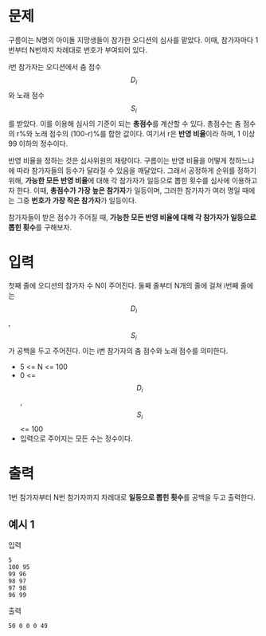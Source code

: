 # 문제

구름이는 N명의 아이돌 지망생들이 참가한 오디션의 심사를 맡았다. 이때, 참가자마다 1번부터 N번까지 차례대로 번호가 부여되어 있다.

i번 참가자는 오디션에서 춤 점수 $$D_i$$와 노래 점수 $$S_i$$를 받았다. 이를 이용해 심사의 기준이 되는 **총점수**를 계산할 수 있다. 총점수는 춤 점수의 r%와 노래 점수의 (100-r)%를 합한 값이다. 여기서 r은 **반영 비율**이라 하며, 1 이상 99 이하의 정수이다.

반영 비율을 정하는 것은 심사위원의 재량이다. 구름이는 반영 비율을 어떻게 정하느냐에 따라 참가자들의 등수가 달라질 수 있음을 깨달았다. 그래서 공정하게 순위를 정하기 위해, **가능한 모든 반영 비율**에 대해 각 참가자가 일등으로 뽑힌 횟수를 심사에 이용하고자 한다. 이때, **총점수가 가장 높은 참가자**가 일등이며, 그러한 참가자가 여러 명일 때에는 그중 **번호가 가장 작은 참가자**가 일등이다.

참가자들이 받은 점수가 주어질 때, **가능한 모든 반영 비율에 대해 각 참가자가 일등으로 뽑힌 횟수**를 구해보자.

# 입력

첫째 줄에 오디션의 참가자 수 N이 주어진다.
둘째 줄부터 N개의 줄에 걸쳐 i번째 줄에는 $$D_i$$, $$S_i$$가 공백을 두고 주어진다. 이는 i번 참가자의 춤 점수와 노래 점수를 의미한다.

- 5 <= N <= 100
- 0 <= $$D_i$$, $$S_i$$ <= 100
- 입력으로 주어지는 모든 수는 정수이다.

# 출력

1번 참가자부터 N번 참가자까지 차례대로 **일등으로 뽑힌 횟수**를 공백을 두고 출력한다.

## 예시 1

입력

```
5
100 95
99 96
98 97
97 98
96 99
```

출력

```
50 0 0 0 49
```

